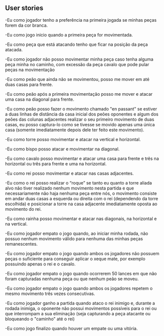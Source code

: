 ## User stories

-Eu como jogador tenho a preferência na primeira jogada se minhas peças forem da cor branca.

-Eu como jogo inicio quando a primeira peça for movimentada.

-Eu como peça que está atacando tenho que ficar na posição da peça atacada.

-Eu como jogador não posso movimentar minha peça caso tenha alguma peça minha no caminho, com excessão da peça cavalo que pode pular peças na movimentação

-Eu como peão que ainda não se movimentou, posso me mover em até duas casas para frente.

-Eu como peão após a primeira movimentação posso me mover e atacar uma casa na diagonal para frente.

-Eu como peão posso fazer o movimento chamado "en passant" se estiver a duas linhas de distância da casa inicial dos peões oponentes e algum dos peões das colunas adjacentes realizar o seu primeiro movimento de duas casas, eu posso captura-lo como se tivesse se movido apenas uma única casa (somente imediatamente depois dele ter feito este movimento).

-Eu como torre posso movimentar e atacar na vertical e horizontal.

-Eu como bispo posso atacar e movimentar  na diagonal.

-Eu como cavalo posso movimentar e atacar uma casa para frente e três na horizontal ou três para frente e uma na horizontal.

-Eu como rei posso movimentar e atacar nas casas adjacentes.

-Eu como o rei posso realizar o “roque” se tanto eu quanto a torre aliada alvo não tiver realizado nenhum movimento nesta partida e que necessariamente não haja nenhuma peça entre nós, o movimento consiste em andar duas casas a esquerda ou direita com o rei (dependendo da torre escolhida) e posicionar a torre na casa adjacente imediatamente oposta ao movimento do rei.

-Eu como rainha posso movimentar e atacar nas diagonais, na horizontal e na vertical.

-Eu como jogador empato o jogo quando, ao iniciar minha rodada, não possuo nenhum movimento válido para nenhuma das minhas peças remanescentes.

-Eu como jogador empato o jogo quando ambos os jogadores não possuem peças o suficiente para conseguir aplicar o xeque mate, por exemplo possuindo apenas o rei e o cavalo.

-Eu como jogador empato o jogo quando ocorrerem 50 lances em que não foram capturadas nenhuma peça ou que nenhum peão se moveu.

-Eu como jogador empato o jogo quando ambos os jogadores repetem o mesmo movimento três vezes consecutivas.

-Eu como jogador ganho a partida quando ataco o rei inimigo e, durante a rodada inimiga, o oponente não possui movimentos possíveis para o rei ou que interrompam a sua eliminação (seja capturando a peça atacante ou bloqueando o "caminho" até o rei)

-Eu como jogo finalizo quando houver um empate ou uma vitória.
